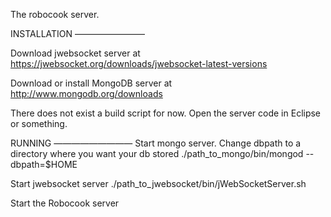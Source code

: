 The robocook server.

INSTALLATION
————————

Download jwebsocket server at
https://jwebsocket.org/downloads/jwebsocket-latest-versions

Download or install MongoDB server at
http://www.mongodb.org/downloads

There does not exist a build script for now. Open the server code in Eclipse or something.

RUNNING
—————————
Start mongo server. Change dbpath to a directory where you want your db stored
./path_to_mongo/bin/mongod --dbpath=$HOME

Start jwebsocket server
./path_to_jwebsocket/bin/jWebSocketServer.sh

Start the Robocook server